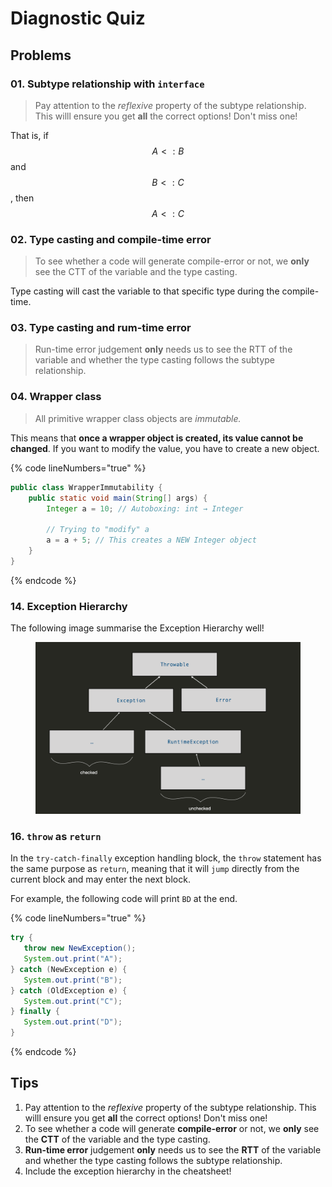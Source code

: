 # Diagnostic Quiz

## Problems

### 01. Subtype relationship with `interface`

> Pay attention to the _reflexive_ property of the subtype relationship. This willl ensure you get **all** the correct options! Don't miss one!

That is, if $$A<:B$$ and $$B<:C$$, then $$A<:C$$

### 02. Type casting and compile-time error

> To see whether a code will generate compile-error or not, we **only** see the CTT of the variable and the type casting.

Type casting will cast the variable to that specific type during the compile-time.

### 03. Type casting and rum-time error

> Run-time error judgement **only** needs us to see the RTT of the variable and whether the type casting follows the subtype relationship.

### 04. Wrapper class

> All primitive wrapper class objects are _immutable._

This means that **once a wrapper object is created, its value cannot be changed**. If you want to modify the value, you have to create a new object.

{% code lineNumbers="true" %}
```java
public class WrapperImmutability {
    public static void main(String[] args) {
        Integer a = 10; // Autoboxing: int → Integer

        // Trying to "modify" a
        a = a + 5; // This creates a NEW Integer object
    }
}
```
{% endcode %}

### 14. Exception Hierarchy

The following image summarise the Exception Hierarchy well!

<figure><img src="../../../.gitbook/assets/lec04-exception-hierarchy.png" alt="" width="563"><figcaption></figcaption></figure>

### 16. `throw` as `return`

In the `try-catch-finally` exception handling block, the `throw` statement has the same purpose as `return`, meaning that it will `jump` directly from the current block and may enter the next block.

For example, the following code will print `BD` at the end.

{% code lineNumbers="true" %}
```java
try {
   throw new NewException();
   System.out.print("A");
} catch (NewException e) {
   System.out.print("B");
} catch (OldException e) {
   System.out.print("C");
} finally {
   System.out.print("D");
}
```
{% endcode %}

## Tips

1. Pay attention to the _reflexive_ property of the subtype relationship. This willl ensure you get **all** the correct options! Don't miss one!
2. To see whether a code will generate **compile-error** or not, we **only** see the **CTT** of the variable and the type casting.
3. **Run-time error** judgement **only** needs us to see the **RTT** of the variable and whether the type casting follows the subtype relationship.
4. Include the exception hierarchy in the cheatsheet!
